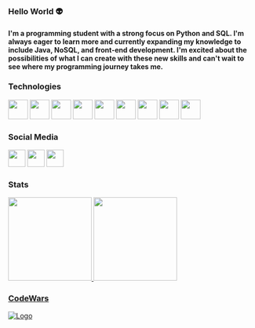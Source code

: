 ### Hello World 👽

#### I'm a programming student with a strong focus on Python and SQL. I'm always eager to learn more and currently expanding my knowledge to include Java, NoSQL, and front-end development. I'm excited about the possibilities of what I can create with these new skills and can't wait to see where my programming journey takes me.

### Technologies

<div>
<img src="https://icongr.am/devicon/git-original.svg" width="40" height="40"></img>
<img src="https://cdn.jsdelivr.net/gh/devicons/devicon/icons/python/python-original.svg" width="40" height="40"></img>
<img src="https://icongr.am/devicon/java-original.svg" width="40" height="40"></img>
<img src="https://icongr.am/devicon/mysql-original.svg" width="40" height="40"></img>
<img src="https://icongr.am/devicon/mongodb-original.svg" width="40" height="40"></img>
<img src="https://icongr.am/devicon/html5-original.svg" width="40" height="40"></img>
<img src="https://icongr.am/devicon/css3-original.svg" width="40" height="40"></img>
<img src="https://icongr.am/devicon/javascript-original.svg?" width="40" height="40"></img>
<img src="https://icongr.am/devicon/linux-original.svg" width="40" height="40"></img>
</div>

### Social Media

<div>
<a href="https://www.linkedin.com/in/ricardo-henrique-santos-49b800240/" target="_blank"><img src="https://icongr.am/devicon/linkedin-original.svg" width="35" height="35" target="_blank"></a>
<a href="https://twitter.com/RickySantins" target="_blank"><img src="https://upload.wikimedia.org/wikipedia/commons/thumb/4/4f/Twitter-logo.svg/1200px-Twitter-logo.svg.png" width="35" height="35" target="_blank"></a>
<a href="https://www.instagram.com/ricky_santins/" target="_blank"><img src="https://upload.wikimedia.org/wikipedia/commons/thumb/e/e7/Instagram_logo_2016.svg/768px-Instagram_logo_2016.svg.png" width="35" height="35" target="_blank"></a>
</div>

### Stats

<div>
<a href="https://github.com/RicardoHenriqueSantos">
<img height="170em" src="https://github-readme-stats.vercel.app/api/top-langs/?username=RicardoHenriqueSantos&hide_progress=true&layout=compact&langs_count=7&theme=tokyonight"/>
<img height="170em" src="https://github-readme-stats.vercel.app/api?username=RicardoHenriqueSantos&show_icons=true&bg_color=00000000"/>
</div>
  
### CodeWars
  
![Logo](https://www.codewars.com/users/KalEl52/badges/small)
